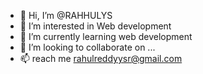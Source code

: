 - 👋 Hi, I’m @RAHHULYS
- 👀 I’m interested in  Web development
- 🌱 I’m currently learning web development
- 💞️ I’m looking to collaborate on ...
- 📫  reach me rahulreddyysr@gmail.com

<!---
RAHHULYS/RAHHULYS is a ✨ special ✨ repository because its `README.md` (this file) appears on your GitHub profile.
You can click the Preview link to take a look at your changes.
--->
